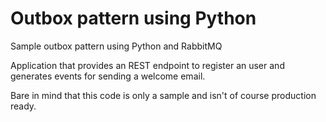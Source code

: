 # Outbox pattern using Python
Sample outbox pattern using Python and RabbitMQ

Application that provides an REST endpoint to register an user and generates events for sending a welcome email.

Bare in mind that this code is only a sample and isn't of course production ready.
